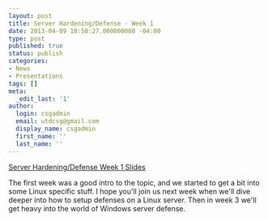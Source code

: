 ```yaml
---
layout: post
title: Server Hardening/Defense - Week 1
date: 2013-04-09 10:50:27.000000000 -04:00
type: post
published: true
status: publish
categories:
- News
- Presentations
tags: []
meta:
  _edit_last: '1'
author:
  login: csgadmin
  email: utdcsg@gmail.com
  display_name: csgadmin
  first_name: ''
  last_name: ''
---
```


[Server Hardening/Defense Week 1 Slides](http://csg.utdallas.edu/wp-content/uploads/2013/04/server_hardening_1.pptx)

The first week was a good intro to the topic, and we started to get a bit into some Linux specific stuff. I hope you'll join us next week when we'll dive deeper into how to setup defenses on a Linux server. Then in week 3 we'll get heavy into the world of Windows server defense.
